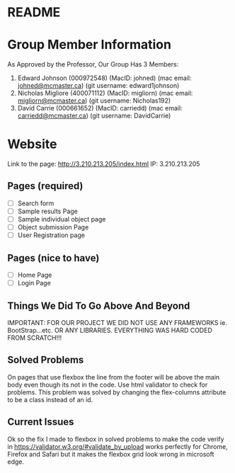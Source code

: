# README

# Group Member Information
As Approved by the Professor, Our Group Has 3 Members:
1) Edward Johnson (000972548) (MacID: johned) (mac email: johned@mcmaster.ca) (git username: edward1johnson)
2) Nicholas Migliore (400071112) (MacID: migliorn) (mac email: migliorn@mcmaster.ca) (git username: Nicholas192)
3) David Carrie (000661652) (MacID: carriedd) (mac email: carriedd@mcmaster.ca) (git username: DavidCarrie)

# Website
Link to the page: http://3.210.213.205/index.html
IP: 3.210.213.205

## Pages (required)

- [ ] Search form
- [ ] Sample results Page
- [ ] Sample individual object page
- [ ] Object submission Page
- [ ] User Registration page

## Pages (nice to have)

- [ ] Home Page
- [ ] Login Page

## Things We Did To Go Above And Beyond

IMPORTANT: FOR OUR PROJECT WE DID NOT USE ANY FRAMEWORKS ie. BootStrap...etc. OR ANY LIBRARIES. EVERYTHING WAS HARD CODED FROM SCRATCH!!!

## Solved Problems

On pages that use flexbox the line from the footer will be above the main body even though its not in the code. Use html validator to check for problems. This problem was solved by changing the flex-columns attribute to be a class instead of an id.

## Current Issues

Ok so the fix I made to flexbox in solved problems to make the code verify in https://validator.w3.org/#validate_by_upload works perfectly for Chrome, Firefox and Safari but it makes the flexbox grid look wrong in microsoft edge.
